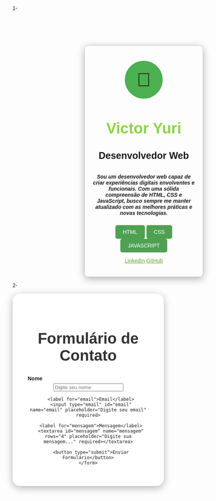 1-
<!DOCTYPE html>
<html lang="pt-br">
<head>
  <meta charset="UTF-8">
  <meta name="viewport" content="width=device-width, initial-scale=1.0">
  <title>Perfil</title>
  <style>
    .in-box {
        margin-top: 90px;
        padding: 20px;
        border: 1px solid #ccc;
        border-radius: 10px; 
        max-width: 1000px; 
        margin-left: 190px;
        text-align: center; 
        box-shadow: 0 5px 20px rgba(0,0,0,0.3);
    }
    .perfil {
        display: flex;
        justify-content: center;
        align-items: center;
        margin: 20px 0;
    }
    .icone-perfil {
        width: 100px; 
        height: 100px; 
        background-color: #4CAF50; 
        border-radius: 50%; 
        display: flex;
        justify-content: center;
        align-items: center;
    }
    .icone-perfil:before {
        content: "👹"; 
        font-size: 50px; 
    }
    .button-link {
        display: inline-block;
        background-color: #4fa152; 
        color: white; 
        padding: 10px 20px; 
        text-align: center; 
        text-decoration: none; 
        border-radius: 5px; 
        transition: background-color 0.3s; 
    }
    .button-link:hover {
        background-color: #45a049; /* Cor ao passar o mouse */
    }
    h2 {
        font-size: 40px;
        color: rgb(141, 212, 69);
    }
    h4 {
        font-size: 25px;
    }
    h5 {
        font-size: 14px;
    }
    a {
        color: #6da32e; 
    }
  </style>
</head>
<body>

  <div class="in-box">
    <div class="perfil">
        <div class="icone-perfil"></div>
    </div>
    <h2>Victor Yuri</h2>
    <h4>Desenvolvedor Web</h4>
    <h5>Sou um desenvolvedor web capaz de criar experiências digitais envolventes e funcionais. Com uma sólida compreensão de HTML, CSS e JavaScript, busco sempre me manter atualizado com as melhores práticas e novas tecnologias.</h5>
    <a href="#" class="button-link">HTML</a>
    <a href="#" class="button-link">CSS</a>
    <a href="#" class="button-link">JAVASCRIPT</a>
    <p>
        <a href="https://br.linkedin.com/" target="_blank">LinkedIn</a> 
        <a href="https://github.com/V1CTOR022" target="_blank">GitHub</a> 
    </p>
  </div>

</body>
</html>



2-
<!DOCTYPE html>
<html lang="pt-br">
<head>
    <meta charset="UTF-8">
    <meta name="viewport" content="width=device-width, initial-scale=1.0">
    <title>Tabela de Produtos</title>
    <style>
        body {
            font-family: Arial, sans-serif;
            margin: 20px;
        }

        table {
            width: 100%;
            border-collapse: collapse;
        }

        th, td {
            padding: 10px;
            text-align: left;
            border: 1px solid #dddddd;
        }

        th {
            background-color: #4CAF50;
            color: white;
        }

        tbody tr:nth-child(even) {
            background-color: #f2f2f2; 
        }

        tbody tr:nth-child(odd) {
            background-color: #ffffff; 
        }

        tbody tr:hover {
            background-color: #d1e7dd; 
        }
    </style>
</head>
<body>
    <h1>Tabela de Produtos</h1>
    <table>
        <thead>
            <tr>
                <th>Nome</th>
                <th>Preço</th>
                <th>Categoria</th>
                <th>Descrição</th>
            </tr>
        </thead>
        <tbody>
            <tr>
                <td>Placa Mãe</td>
                <td>R$ 999,00</td>
                <td>Eletrônicos</td>
                <td>B 550M prime</td>
            </tr>
            <tr>
                <td>Processador</td>
                <td>R$ 2034,00</td>
                <td>Eletrônicos</td>
                <td>Ryzen 4 3400 GE</td>
            </tr>
            <tr>
                <td>Monitor</td>
                <td>R$ 1567,00</td>
                <td>Eletrônicos</td>
                <td>Samsung 4K</td>
            </tr>
        </tbody>
    </table>
</body>
</html>


3-
<!DOCTYPE html>
<html lang="pt-br">
<head>
  <meta charset="UTF-8">
  <meta name="viewport" content="width=device-width, initial-scale=1.0">
  <title>Formulário</title>
  <style>
    * {
      box-sizing: border-box;
      margin: 0;
      padding: 0;
    }

    body, html {
      height: 100%;
      background: rgb(255, 255, 255); 
      display: flex;
      justify-content: center;
      align-items: center;
    }

    .formulario-box {
      background: white;
      padding: 40px;
      border-radius: 20px;
      box-shadow: 0 5px 20px rgba(0,0,0,0.3);
      width: 320px;
      text-align: center;
    }

    .formulario-box h2 {
      margin-bottom: 30px;
      color: #333;
    }

    .formulario-box input[type="text"],
    .formulario-box input[type="email"] {
      width: 100%;
      padding: 12px;
      margin-bottom: 20px;
      border: 1px solid #ccc;
      border-radius: 5px;
    }

    .formulario-box button {
      width: 100%;
      padding: 12px;
      background: #2575fc;
      border: none;
      color: white;
      font-size: 16px;
      border-radius: 5px;
      cursor: pointer;
      transition: 0.3s;
    }

    .formulario-box button:hover {
      background: #1a5fd1;
    }

    .formulario-box label {
      display: block;
      text-align: left;
      margin-bottom: 5px;
      font-weight: bold;
    }
  </style>
</head>
<body>

  <div class="formulario-box">
    <h2>Formulário de Contato</h2>
    <form>
      <label for="usuario">Nome</label>
      <input type="text" id="usuario" name="usuario" placeholder="Digite seu nome" required>

      <label for="email">Email</label>
      <input type="email" id="email" name="email" placeholder="Digite seu email" required>

      <label for="mensagem">Mensagem</label>
      <textarea id="mensagem" name="mensagem" rows="4" placeholder="Digite sua mensagem..." required></textarea>

      <button type="submit">Enviar Formulário</button>
    </form>
  </div>

</body>
</html>
